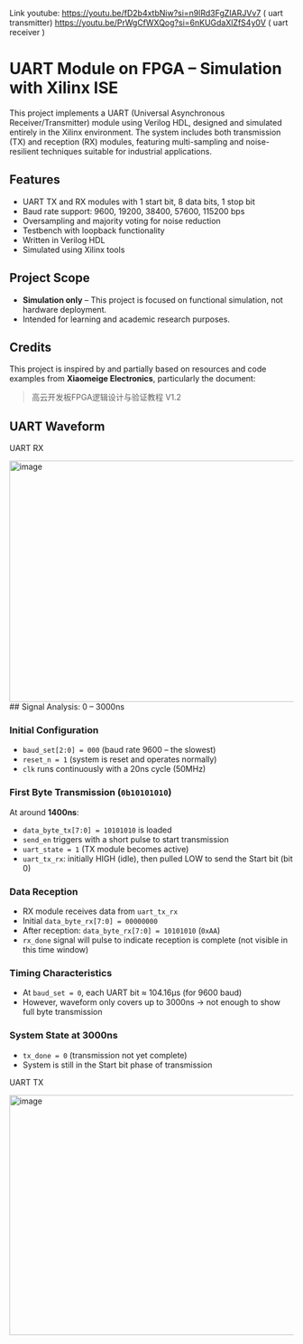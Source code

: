 Link youtube: 
https://youtu.be/fD2b4xtbNiw?si=n9lRd3FgZIARJVv7 ( uart transmitter)
https://youtu.be/PrWgCfWXQog?si=6nKUGdaXlZfS4y0V ( uart receiver )
# UART Module on FPGA – Simulation with Xilinx ISE

This project implements a UART (Universal Asynchronous Receiver/Transmitter) module using Verilog HDL, designed and simulated entirely in the Xilinx environment. The system includes both transmission (TX) and reception (RX) modules, featuring multi-sampling and noise-resilient techniques suitable for industrial applications.

## Features

- UART TX and RX modules with 1 start bit, 8 data bits, 1 stop bit
- Baud rate support: 9600, 19200, 38400, 57600, 115200 bps
- Oversampling and majority voting for noise reduction
- Testbench with loopback functionality
- Written in Verilog HDL
- Simulated using Xilinx tools

## Project Scope

- **Simulation only** – This project is focused on functional simulation, not hardware deployment.
- Intended for learning and academic research purposes.

## Credits

This project is inspired by and partially based on resources and code examples from **Xiaomeige Electronics**, particularly the document:

> 高云开发板FPGA逻辑设计与验证教程 V1.2

## UART Waveform 
UART RX

<img width="1144" height="427" alt="image" src="https://github.com/user-attachments/assets/fd445823-bf91-4ed0-a890-38604ba563d5" />
## Signal Analysis: 0 – 3000ns

### Initial Configuration
- `baud_set[2:0] = 000` (baud rate 9600 – the slowest)
- `reset_n = 1` (system is reset and operates normally)
- `clk` runs continuously with a 20ns cycle (50MHz)

### First Byte Transmission (`0b10101010`)
At around **1400ns**:
- `data_byte_tx[7:0] = 10101010` is loaded
- `send_en` triggers with a short pulse to start transmission
- `uart_state = 1` (TX module becomes active)
- `uart_tx_rx`: initially HIGH (idle), then pulled LOW to send the Start bit (bit 0)

### Data Reception
- RX module receives data from `uart_tx_rx`
- Initial `data_byte_rx[7:0] = 00000000`
- After reception: `data_byte_rx[7:0] = 10101010` (`0xAA`)
- `rx_done` signal will pulse to indicate reception is complete (not visible in this time window)

### Timing Characteristics
- At `baud_set = 0`, each UART bit ≈ 104.16μs (for 9600 baud)
- However, waveform only covers up to 3000ns → not enough to show full byte transmission

### System State at 3000ns
- `tx_done = 0` (transmission not yet complete)
- System is still in the Start bit phase of transmission


UART TX

<img width="1144" height="425" alt="image" src="https://github.com/user-attachments/assets/50711dd9-5f90-40d2-896c-74a7f4b1eb09" />


